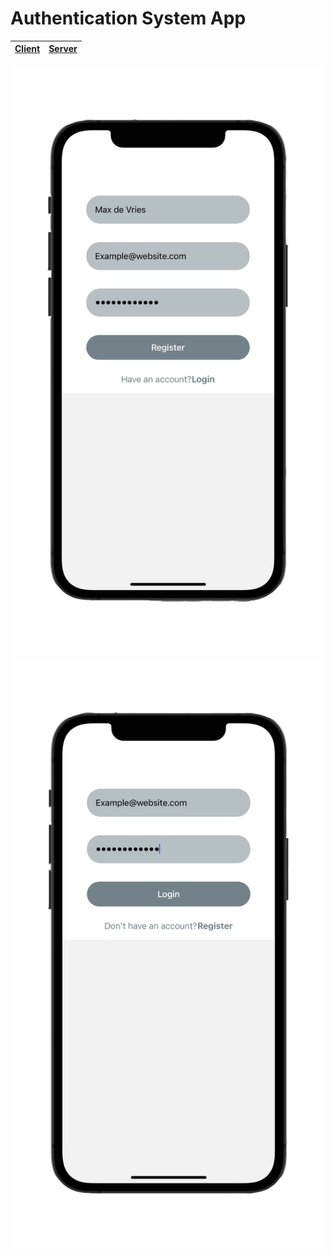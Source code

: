 # Authentication System App

[1]: https://github.com/vriesm060/authentication-system-app-client
[2]: https://github.com/vriesm060/authentication-system-app/tree/master/server

| [Client][1] | [Server][2] |
| :---------- | :---------- |

![Authentication System App register](screenshots/authentication_system_app_001.png)
![Authentication System App login](screenshots/authentication_system_app_002.png)
